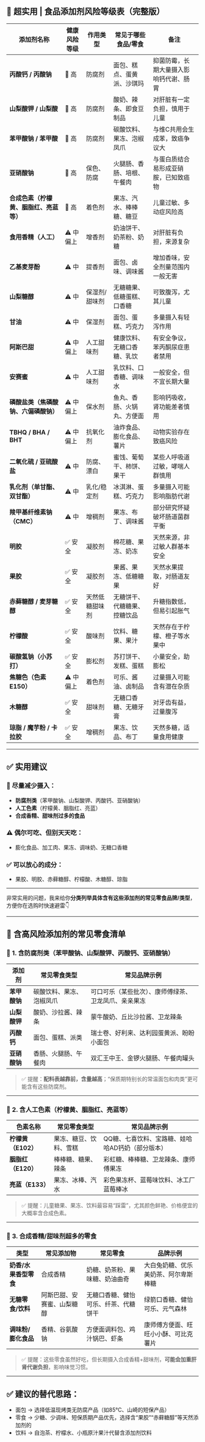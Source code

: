 ## 🧾 **超实用 | 食品添加剂风险等级表（完整版）**

| 添加剂名称 | 健康风险等级 | 作用类型 | 常见于哪些食品/零食 | 备注 |
|------------|----------------|----------|----------------------|------|
| **丙酸钙 / 丙酸钠** | 🚨 高 | 防腐剂 | 面包、糕点、蛋黄派、沙琪玛 | 抑菌防霉，长期大量摄入影响钙代谢、肠胃 |
| **山梨酸钾 / 山梨酸** | 🚨 高 | 防腐剂 | 酸奶、辣条、即食豆制品 | 对肝脏有一定负担，慎用于儿童 |
| **苯甲酸钠 / 苯甲酸** | 🚨 高 | 防腐剂 | 碳酸饮料、果冻、泡椒凤爪 | 与维C共用会生成苯，致癌争议大 |
| **亚硝酸钠** | 🚨 高 | 保色、防腐 | 火腿肠、香肠、培根、午餐肉 | 与蛋白质结合易形成亚硝胺，已知致癌物 |
| **合成色素（柠檬黄、胭脂红、亮蓝等）** | 🚨 高 | 着色剂 | 果冻、汽水、棒棒糖、糖豆 | 儿童过敏、多动症风险高 |
| **食用香精（人工）** | ⚠️ 中偏上 | 增香剂 | 奶油饼干、奶茶粉、奶糖 | 对肝脏有负担，来源复杂 |
| **乙基麦芽酚** | ⚠️ 中 | 提香剂 | 面包、卤味、调味酱 | 增加香味，安全剂量范围内一般无害 |
| **山梨糖醇** | ⚠️ 中 | 保湿剂/甜味剂 | 无糖糖果、低糖蛋糕、口香糖 | 可致腹泻，尤其儿童 |
| **甘油** | ⚠️ 中 | 保湿剂 | 面包、蛋糕、巧克力 | 多量摄入有轻泻作用 |
| **阿斯巴甜** | ⚠️ 中偏上 | 人工甜味剂 | 健康饮料、无糖口香糖、乳饮 | 有安全争议，苯丙酮尿症患者禁用 |
| **安赛蜜** | ⚠️ 中 | 人工甜味剂 | 乳饮料、口香糖、调味水 | 一般安全，但不宜长期大量 |
| **磷酸盐类（焦磷酸钠、六偏磷酸钠）** | ⚠️ 中偏上 | 保水剂 | 鱼丸、香肠、火锅丸、方便面 | 影响钙吸收，肾功能差者慎用 |
| **TBHQ / BHA / BHT** | ⚠️ 中偏上 | 抗氧化剂 | 油炸食品、膨化食品、薯片 | 动物实验存在致癌风险 |
| **二氧化硫 / 亚硫酸盐** | ⚠️ 中 | 防腐、漂白 | 蜜饯、葡萄干、柿饼、果干 | 某些人呼吸道过敏，哮喘人群慎用 |
| **乳化剂（单甘酯、双甘酯）** | ⚠️ 中 | 乳化/稳定剂 | 冰淇淋、蛋糕、巧克力 | 多量摄入可能影响脂肪代谢 |
| **羧甲基纤维素钠（CMC）** | ⚠️ 中 | 增稠剂 | 果冻、布丁、调味酱 | 部分研究怀疑破坏肠道菌群平衡 |
| **明胶** | ✅ 安全 | 凝胶剂 | 棉花糖、果冻、奶冻 | 天然来源，非过敏人群基本安全 |
| **果胶** | ✅ 安全 | 凝胶剂 | 果酱、果冻、低糖糖果 | 天然水果提取，对肠道友好 |
| **赤藓糖醇 / 麦芽糖醇** | ✅ 安全 | 天然低糖甜味剂 | 无糖饼干、代糖糖果、控糖饮品 | 升糖指数低，但易引起胀气 |
| **柠檬酸** | ✅ 安全 | 酸味剂 | 饮料、糖果、果汁 | 天然存在于柠檬、橙子等水果中 |
| **碳酸氢钠（小苏打）** | ✅ 安全 | 膨松剂 | 苏打饼干、发糕、蛋糕 | 小量安全，助膨松 |
| **焦糖色（色素E150）** | ⚠️ 中偏上 | 着色剂 | 可乐、酱油、卤制品 | 过量摄入可能含有潜在杂质 |
| **木糖醇** | ✅ 安全 | 甜味剂 | 无糖口香糖、无糖牙膏 | 对牙齿有益，过量腹泻 |
| **琼脂 / 魔芋粉 / 卡拉胶** | ✅ 安全 | 增稠剂 | 果冻、饮品、布丁 | 天然多糖，适量食用健康 |

---

## ✅ 实用建议

### 🚨 尽量减少摄入：
- **防腐剂类**（苯甲酸钠、山梨酸钾、丙酸钙、亚硝酸钠）
- **人工色素**（柠檬黄、胭脂红、亮蓝）
- **合成香精、甜味剂过多的食品**

### ⚠️ 偶尔可吃、但别天天吃：
- 膨化食品、加工肉、果冻、调味奶、无糖口香糖

### ✅ 可以放心的成分：
- 果胶、明胶、赤藓糖醇、柠檬酸、木糖醇、琼脂

---

非常实用的问题，我来给你**分类列举具体含有这些添加剂的常见零食品牌/类型**，方便你在选购时快速避雷👇

---

## 🚨 含高风险添加剂的常见零食清单

### 🍞 **1. 含防腐剂类（苯甲酸钠、山梨酸钾、丙酸钙、亚硝酸钠）**

| 添加剂 | 常见零食类型 | 常见品牌示例 |
|--------|--------------|---------------|
| **苯甲酸钠** | 碳酸饮料、果冻、泡椒凤爪 | 可口可乐（某些批次）、康师傅绿茶、卫龙凤爪、亲亲果冻 |
| **山梨酸钾** | 酸奶、沙拉酱、辣条 | 蒙牛酸奶、丘比沙拉酱、卫龙辣条 |
| **丙酸钙** | 面包、蛋糕、派类 | 瑞士卷、好利来、达利园蛋黄派、盼盼小面包 |
| **亚硝酸钠** | 香肠、火腿肠、午餐肉 | 双汇王中王、金锣火腿肠、午餐肉罐头 |

> ✅ 提醒：**配料表越靠前，含量越高**；“保质期特别长的常温面包和肉类”更可能含有这些防腐剂。

---

### 🌈 **2. 含人工色素（柠檬黄、胭脂红、亮蓝等）**

| 色素名称 | 常见零食类型 | 常见品牌示例 |
|----------|--------------|----------------|
| **柠檬黄（E102）** | 果冻、糖豆、饮料、雪糕 | QQ糖、七喜饮料、宝路糖、娃哈哈AD钙奶（部分版本） |
| **胭脂红（E120）** | 棒棒糖、糖果、辣条 | 彩虹糖、棒棒糖、卫龙辣条、康师傅果冻 |
| **亮蓝（E133）** | 果冻、冰棒、汽水 | 彩色果冻杯、蓝莓味饮料、冰工厂蓝莓棒冰 |

> ✅ 提醒：儿童糖果、果冻、饮料最容易“踩雷”，尤其颜色鲜艳、价格便宜的大概率含合成色素。

---

### 🍬 **3. 合成香精/甜味剂超多的零食**

| 类型 | 常见添加物 | 常见零食 | 品牌示例 |
|------|------------|----------|----------|
| **奶香/水果香型零食** | 合成香精 | 奶糖、奶茶粉、果味糖、奶油曲奇 | 大白兔奶糖、优乐美奶茶、阿尔卑斯棒糖 |
| **无糖零食/饮料** | 阿斯巴甜、安赛蜜、山梨糖醇 | 无糖口香糖、健怡可乐、纤茶、代糖饼干 | 绿箭口香糖、健怡可乐、元气森林 |
| **调味粉/膨化食品** | 香精、谷氨酸钠 | 方便面调料包、鸡汁锅巴、虾条 | 康师傅方便面、旺旺小小酥、可比克薯片 |

> ✅ 提醒：这些零食虽然好吃，但长期摄入合成香精+甜味剂，**可能会加重肝肾代谢负担**，影响味觉习惯。

---

## ✅ 建议的替代思路：

- 面包 → 选择低温现烤类无防腐产品（如85°C、山崎的短保产品）
- 零食 → 少糖、少调味、短保质期产品优先，选择含“果胶”“赤藓糖醇”等天然添加剂的
- 饮料 → 自泡茶、柠檬水、小瓶原汁果汁代替含添加剂饮料
